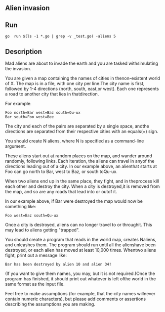 ## Alien invasion

## Run
```
go  run $(ls -1 *.go | grep -v _test.go) -aliens 5
```

## Description
Mad​ ​aliens​ ​are​ ​about​ ​to​ ​invade​ ​the​ ​earth​ ​and​ ​you​ ​are​ ​tasked​ ​with​ ​simulating​ ​the invasion.

You​ ​are​ ​given​ ​a​ ​map​ ​containing​ ​the​ ​names​ ​of​ ​cities​ ​in​ ​the​ ​non-existent​ ​world​ ​of X.​ ​The​ ​map​ ​is​ ​in​ ​a​ ​file,​ ​with​ ​one​ ​city​ ​per​ ​line.​ ​The​ ​city​ ​name​ ​is​ ​first,
followed​ ​by​ ​1-4​ ​directions​ ​(north,​ ​south,​ ​east,​ ​or​ ​west).​ ​Each​ ​one​ ​represents​ ​a road​ ​to​ ​another​ ​city​ ​that​ ​lies​ ​in​ ​that​ ​direction.

For​ ​example:
```
Foo​ ​north=Bar​ ​west=Baz​ ​south=Qu-ux
Bar​ ​south=Foo​ ​west=Bee
```
The​ ​city​ ​and​ ​each​ ​of​ ​the​ ​pairs​ ​are​ ​separated​ ​by​ ​a​ ​single​ ​space,​ ​and​ ​the
directions​ ​are​ ​separated​ ​from​ ​their​ ​respective​ ​cities​ ​with​ ​an​ ​equals​ ​(=)​ ​sign.

You​ ​should​ ​create​ ​N​ ​aliens,​ ​where​ ​N​ ​is​ ​specified​ ​as​ ​a​ ​command-line​ ​argument.

These​ ​aliens​ ​start​ ​out​ ​at​ ​random​ ​places​ ​on​ ​the​ ​map,​ ​and​ ​wander​ ​around​ ​randomly, following​ ​links.​ ​Each​ ​iteration,​ ​the​ ​aliens​ ​can​ ​travel​ ​in​ ​any​ ​of​ ​the​ ​directions
leading​ ​out​ ​of​ ​a​ ​city.​ ​In​ ​our​ ​example​ ​above,​ ​an​ ​alien​ ​that​ ​starts​ ​at​ ​Foo​ ​can​ ​go
north​ ​to​ ​Bar,​ ​west​ ​to​ ​Baz,​ ​or​ ​south​ ​to​ ​Qu-ux.

When​ ​two​ ​aliens​ ​end​ ​up​ ​in​ ​the​ ​same​ ​place,​ ​they​ ​fight,​ ​and​ ​in​ ​the​ ​process​ ​kill each​ ​other​ ​and​ ​destroy​ ​the​ ​city.​ ​When​ ​a​ ​city​ ​is​ ​destroyed,​ ​it​ ​is​ ​removed​ ​from the​ ​map,​ ​and​ ​so​ ​are​ ​any​ ​roads​ ​that​ ​lead​ ​into​ ​or​ ​out​ ​of​ ​it.

In​ ​our​ ​example​ ​above,​ ​if​ ​Bar​ ​were​ ​destroyed​ ​the​ ​map​ ​would​ ​now​ ​be​ ​something like:
```
Foo​ ​west=Baz​ ​south=Qu-ux
```
Once​ ​a​ ​city​ ​is​ ​destroyed,​ ​aliens​ ​can​ ​no​ ​longer​ ​travel​ ​to​ ​or​ ​through​ ​it.​ ​This
may​ ​lead​ ​to​ ​aliens​ ​getting​ ​"trapped".

You​ ​should​ ​create​ ​a​ ​program​ ​that​ ​reads​ ​in​ ​the​ ​world​ ​map,​ ​creates​ ​N​ ​aliens,​ ​and unleashes​ ​them.​ ​The​ ​program​ ​should​ ​run​ ​until​ ​all​ ​the​ ​aliens​ ​have​ ​been destroyed,​ ​or​ ​each​ ​alien​ ​has​ ​moved​ ​at​ ​least​ ​10,000​ ​times.​ ​When​ ​two​ ​aliens fight,​ ​print​ ​out​ ​a​ ​message​ ​like:
```
Bar​ ​has​ ​been​ ​destroyed​ ​by​ ​alien​ ​10​ ​and​ ​alien​ ​34!
```
(If​ ​you​ ​want​ ​to​ ​give​ ​them​ ​names,​ ​you​ ​may,​ ​but​ ​it​ ​is​ ​not​ ​required.)​ ​Once​ ​the program​ ​has​ ​finished,​ ​it​ ​should​ ​print​ ​out​ ​whatever​ ​is​ ​left​ ​of​ ​the​ ​world​ ​in​ ​the same​ ​format​ ​as​ ​the​ ​input​ ​file.

Feel​ ​free​ ​to​ ​make​ ​assumptions​ ​(for​ ​example,​ ​that​ ​the​ ​city​ ​names​ ​will​ ​never contain​ ​numeric​ ​characters),​ ​but​ ​please​ ​add​ ​comments​ ​or​ ​assertions​ ​describing the​ ​assumptions​ ​you​ ​are​ ​making.